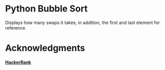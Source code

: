# Python Bubble Sort
Displays how many swaps it takes; in addition, the first and   last element for reference.

# Acknowledgments

#### [HackerRank](www.hackerrank.com)
